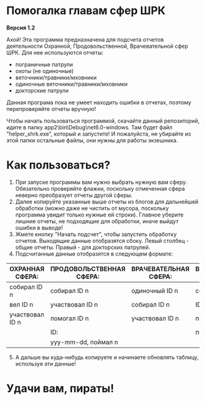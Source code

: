 # Помогалка главам сфер ШРК
<b>Версия 1.2</b>

Ахой! Эта программа предназначена для подсчета отчетов деятельности Охранной, Продовольственной, Врачевательной сфер ШРК. Для нее используются отчеты:
- пограничные патрули
- охоты (не одиночные)
- веточники/травники/мховники
- одиночные веточники/травники/мховники
- докторские патрули

Данная програма пока не умеет находить ошибки в отчетах, поэтому перепроверяйте отчеты вручную!

Чтобы начать пользоваться программой, скачайте данный репозиторий, идите в папку app2\bin\Debug\net6.0-windows. Там будет файл "helper_shrk.exe", который и запустите! И пожалуйста, не убирайте из этой папки остальные файлы, они нужны для работы экзешника.

# Как пользоваться?
1. При запуске программы вам нужно выбрать нужную вам сферу. Обязательно проверяйте флажки, поскольку отмеченная сфера неверно преобразует отчеты другой сферы.
2. Далее копируйте указанные выше отчеты из блогов для дальнейшей обработки (можно даже не чистить от мусора, поскольку программа увидит только нужные ей строки). Главное уберите лишние отчеты, не подходящие для обработки, иначе выйдут ошибки в выводе!
3. Жмете кнопку "Начать подсчет", чтобы запустить обработку отчетов. Выходящие данные отобразятся сбоку. Левый столбец - общие отчеты. Правый - для докторских патрулей.
4. Подсчитанные данные отобразятся в следующем формате:

| ОХРАННАЯ СФЕРА:  | ПРОДОВОЛЬСТВЕННАЯ СФЕРА: | ВРАЧЕВАТЕЛЬНАЯ СФЕРА: | ВРАЧЕВАТЕЛЬНАЯ СФЕРА: |
| ------------- | ------------- | ------------- | ------------- |
| собирал ID n  | собирал ID n  | одиночный ID n  | собирал ID n  |
| вел ID n  | участвовал ID n | собирал ID n  | ID: |
| участвовал ID n  | помогал ID n  |  участвовал ID n  | поймано n мыши |
|  | ID:  |  | помогал ID n |
|   | yyy-mm-dd, поймал n  |   |  |

5. А дальше вы куда-нибудь копируете и начинаете обновлять таблицу, используя эти данные!

# Удачи вам, пираты!